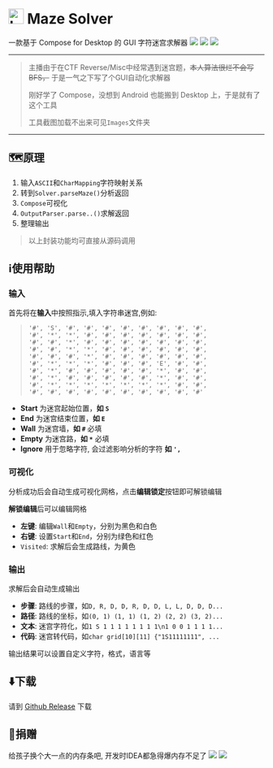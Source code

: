 # <img height="30" src="./images/logo.png" width="30"  alt="Logo"/> Maze Solver

一款基于 Compose for Desktop 的 GUI 字符迷宫求解器
![](./images/ui_screen_1.png) ![](./images/ui_screen_2.png) ![](./images/ui_screen_3.png)

---
> 主播由于在CTF Reverse/Misc中经常遇到迷宫题，~~本人算法很烂不会写BFS，~~ 于是一气之下写了个GUI自动化求解器
>
> 刚好学了 Compose，没想到 Android 也能搬到 Desktop 上，于是就有了这个工具
> 
> 工具截图加载不出来可见`Images`文件夹

---

## 🗺️原理
1. 输入`ASCII`和`CharMapping`字符映射关系
2. 转到`Solver.parseMaze()`分析返回
3. `Compose`可视化
4. `OutputParser.parse..()`求解返回
5. 整理输出
> 以上封装功能均可直接从源码调用

## ℹ️使用帮助
### 输入
首先将在**输入**中按照指示,填入字符串迷宫,例如:
>     '#', 'S', '#', '#', '#', '#', '#', '#', '#', '#',
>     '#', '*', '*', '#', '#', '#', '#', '#', '#', '#',
>     '#', '#', '*', '#', '#', '#', '#', '#', '#', '#',
>     '#', '#', '*', '*', '#', '#', '#', '#', '#', '#',
>     '#', '#', '#', '*', '#', '#', '#', '#', '#', '#',
>     '#', '*', '*', '*', '#', '#', '#', 'E', '#', '#',
>     '#', '*', '#', '#', '#', '#', '#', '*', '#', '#',
>     '#', '*', '#', '#', '#', '#', '#', '*', '#', '#',
>     '#', '*', '*', '*', '*', '*', '*', '*', '#', '#',
>     '#', '#', '#', '#', '#', '#', '#', '#', '#', '#'

- **Start** 为迷宫起始位置，**如 `S`**
- **End** 为迷宫结束位置，**如 `E`**
- **Wall** 为迷宫墙，**如 `#`**   必填
- **Empty** 为迷宫路，**如 `*`**  必填
- **Ignore** 用于忽略字符, 会过滤影响分析的字符 **如 `',`**

### 可视化
分析成功后会自动生成可视化网格，点击**编辑锁定**按钮即可解锁编辑

**解锁编辑**后可以编辑网格

- **左键**: 编辑`Wall`和`Empty`，分别为黑色和白色
- **右键**: 设置`Start`和`End`，分别为绿色和红色
- `Visited`: 求解后会生成路线，为黄色

### 输出
求解后会自动生成输出
- **步骤**: 路线的步骤，如`D, R, D, D, R, D, D, L, L, D, D, D...`
- **路径**: 路线的坐标，如`(0, 1) (1, 1) (1, 2) (2, 2) (3, 2)...`
- **文本**: 迷宫字符化，如`1 S 1 1 1 1 1 1 1 1\n1 0 0 1 1 1 1...`
- **代码**: 迷宫转代码，如`char grid[10][11] {"1S11111111", ...`

输出结果可以设置自定义字符，格式，语言等

## ⬇️下载
请到 [Github Release](https://github.com/LingerJAB/MazeSolver/releases) 下载


## 🥺捐赠
给孩子换个大一点的内存条吧, 开发时IDEA都急得爆内存不足了
![](./images/wxpay.jpg)
![](./images/alipay.jpg)